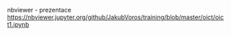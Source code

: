 nbviewer - prezentace
https://nbviewer.jupyter.org/github/JakubVoros/training/blob/master/oict/oict1.ipynb


